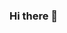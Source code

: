 ### Hi there 👋

<!--
**7Ding/7Ding** is a ✨ _special_ ✨ repository because its `README.md` (this file) appears on your GitHub profile.

Here are some ideas to get you started:

I'm beginner. So I don't know many functions of github well.
I hope to learn github and my skill will be better.


- 🔭 I’m currently working on ...
- 🌱 I’m currently learning ...
- 👯 I’m looking to collaborate on ...
- 🤔 I’m looking for help with ...
- 💬 Ask me about ...
- 📫 How to reach me: ...
- 😄 Pronouns: ...
- ⚡ Fun fact: ...
-->
